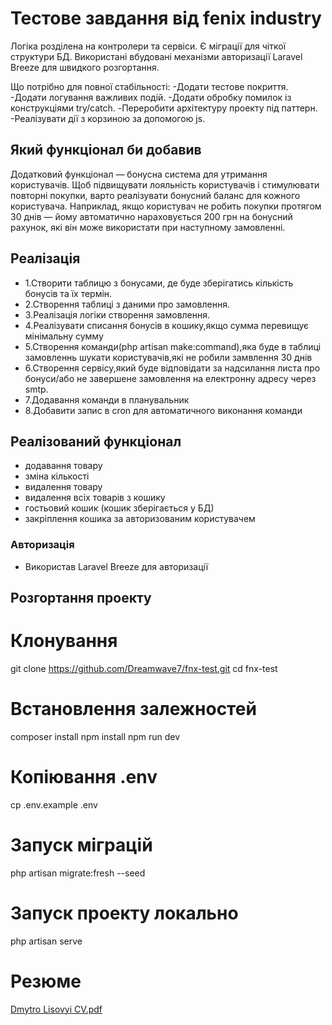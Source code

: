 # Тестове завдання від fenix industry
Логіка розділена на контролери та сервіси.
Є міграції для чіткої структури БД.
Використані вбудовані механізми авторизації Laravel Breeze для швидкого розгортання.

Що потрібно для повної стабільності:
-Додати тестове покриття.
-Додати логування важливих подій.
-Додати обробку помилок із конструкціями try/catch.
-Переробити архітектуру проекту під паттерн.
-Реалізувати дії з корзиною за допомогою js.


## Який функціонал би добавив
Додатковий функціонал — бонусна система для утримання користувачів.
Щоб підвищувати лояльність користувачів і стимулювати повторні покупки, варто реалізувати бонусний баланс для кожного користувача. Наприклад, якщо користувач не робить покупки протягом 30 днів — йому автоматично нараховується 200 грн на бонусний рахунок, які він може використати при наступному замовленні.

## Реалізація 
- 1.Створити таблицю з бонусами, де буде зберігатись кількість бонусів та їх термін.
- 2.Створення таблиці з даними про замовлення.
- 3.Реалізація логіки створення замовлення.
- 4.Реалізувати списання бонусів в кошику,якщо сумма перевищує мінімальну сумму
- 5.Створення команди(php artisan make:command),яка буде в таблиці замовленнь шукати користувачів,які не робили замвлення 30 днів 
- 6.Створення сервісу,який буде відповідати за надсилання листа про бонуси/або не завершене замовлення на електронну адресу через smtp.
- 7.Додавання команди в планувальник
- 8.Добавити запис в cron для автоматичного виконання команди


## Реалізований функціонал
- додавання товару
- зміна кількості
- видалення товару
- видалення всіх товарів з кошику
- гостьовий кошик (кошик зберігається у БД)
- закріплення кошика за авторизованим користувачем


### Авторизація
- Використав Laravel Breeze для авторизації


##  Розгортання проекту

# Клонування 
git clone https://github.com/Dreamwave7/fnx-test.git
cd fnx-test

#  Встановлення залежностей 
composer install
npm install
npm run dev

#  Копіювання .env
cp .env.example .env


#  Запуск міграцій 
php artisan migrate:fresh --seed


#  Запуск проекту локально
php artisan serve 


# Резюме 
[Dmytro Lisovyi CV.pdf](https://github.com/user-attachments/files/20922237/Dmytro.Lisovyi.CV.pdf)


